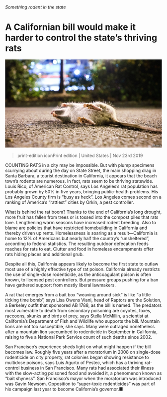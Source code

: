 ###### Something rodent in the state

# A Californian bill would make it harder to control the state’s thriving rats 

![image](images/20191123_usp503.jpg) 

> print-edition iconPrint edition | United States | Nov 23rd 2019 

COUNTING RATS in a city may be impossible. But with plump specimens scurrying about during the day on State Street, the main shopping drag in Santa Barbara, a tourist destination in California, it appears that the beach town’s rodents are numerous. In fact, rats seem to be thriving statewide. Louis Rico, of American Rat Control, says Los Angeles’s rat population has probably grown by 50% in five years, bringing public-health problems. His Los Angeles County firm is “busy as heck”. Los Angeles comes second on a ranking of America’s “rattiest” cities by Orkin, a pest controller. 

What is behind the rat boom? Thanks to the end of California’s long drought, more fruit has fallen from trees or is tossed into the compost piles that rats love. Lengthening warm seasons have increased rodent breeding. Also to blame are policies that have restricted homebuilding in California and thereby driven up rents. Homelessness is soaring as a result—California is home to 12% of Americans but nearly half the country’s “unsheltered”, according to federal statistics. The resulting outdoor defecation feeds roaches for rats to eat. Clutter and food in homeless encampments offer rats hiding places and additional grub. 

Despite all this, California appears likely to become the first state to outlaw most use of a highly effective type of rat poison. California already restricts the use of single-dose rodenticide, as the anticoagulant poison is often known, to licensed pest controllers. But pressure groups pushing for a ban have gathered support from mostly liberal lawmakers. 

A rat that emerges from a bait box “weaving around sick” is like “a little ticking time bomb”, says Lisa Owens Viani, head of Raptors are the Solution, a Berkeley outfit that sponsored AB 1788, as the bill is named. The predators most vulnerable to death from secondary poisoning are coyotes, foxes, raccoons, skunks and birds of prey, says Stella McMillin, a scientist at California’s Department of Fish and Wildlife who supports the bill. Mountain lions are not too susceptible, she says. Many were outraged nonetheless after a mountain lion succumbed to rodenticide in September in California, raising to five a National Park Service count of such deaths since 2002. 

San Francisco’s experience sheds light on what might happen if the bill becomes law. Roughly five years after a moratorium in 2008 on single-dose rodenticide on city property, rat colonies began showing resistance to multidose poisons, says Luis Agurto of Pestec, which has a thriving rat-control business in San Francisco. Many rats had associated their illness with the slow-acting poisoned food and avoided it, a phenomenon known as “bait shyness”. San Francisco’s mayor when the moratorium was introduced was Gavin Newsom. Opposition to “super-toxic rodenticides” was part of his campaign last year to become California’s governor.■ 

